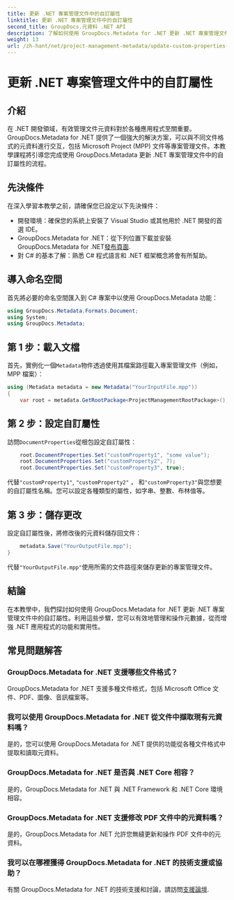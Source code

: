 ```yaml
---
title: 更新 .NET 專案管理文件中的自訂屬性
linktitle: 更新 .NET 專案管理文件中的自訂屬性
second_title: GroupDocs.元資料 .NET API
description: 了解如何使用 GroupDocs.Metadata for .NET 更新 .NET 專案管理文件中的自訂屬性。增強應用程式中的元資料管理。
weight: 13
url: /zh-hant/net/project-management-metadata/update-custom-properties-project-management-documents/
---
```


# 更新 .NET 專案管理文件中的自訂屬性

## 介紹
在 .NET 開發領域，有效管理文件元資料對於各種應用程式至關重要。 GroupDocs.Metadata for .NET 提供了一個強大的解決方案，可以與不同文件格式的元資料進行交互，包括 Microsoft Project (MPP) 文件等專案管理文件。本教學課程將引導您完成使用 GroupDocs.Metadata 更新 .NET 專案管理文件中的自訂屬性的流程。
## 先決條件
在深入學習本教學之前，請確保您已設定以下先決條件：
- 開發環境：確保您的系統上安裝了 Visual Studio 或其他用於 .NET 開發的首選 IDE。
-  GroupDocs.Metadata for .NET：從下列位置下載並安裝 GroupDocs.Metadata for .NET[發布頁面](https://releases.groupdocs.com/metadata/net/).
- 對 C# 的基本了解：熟悉 C# 程式語言和 .NET 框架概念將會有所幫助。

## 導入命名空間
首先將必要的命名空間匯入到 C# 專案中以使用 GroupDocs.Metadata 功能：
```csharp
using GroupDocs.Metadata.Formats.Document;
using System;
using GroupDocs.Metadata;
```
## 第 1 步：載入文檔
首先，實例化一個`Metadata`物件透過使用其檔案路徑載入專案管理文件（例如，MPP 檔案）：
```csharp
using (Metadata metadata = new Metadata("YourInputFile.mpp"))
{
    var root = metadata.GetRootPackage<ProjectManagementRootPackage>();
```
## 第 2 步：設定自訂屬性
訪問`DocumentProperties`從根包設定自訂屬性：
```csharp
    root.DocumentProperties.Set("customProperty1", "some value");
    root.DocumentProperties.Set("customProperty2", 7);
    root.DocumentProperties.Set("customProperty3", true);
```
代替`"customProperty1"`, `"customProperty2"` ， 和`"customProperty3"`與您想要的自訂屬性名稱。您可以設定各種類型的屬性，如字串、整數、布林值等。
## 第 3 步：儲存更改
設定自訂屬性後，將修改後的元資料儲存回文件：
```csharp
    metadata.Save("YourOutputFile.mpp");
}
```
代替`"YourOutputFile.mpp"`使用所需的文件路徑來儲存更新的專案管理文件。

## 結論
在本教學中，我們探討如何使用 GroupDocs.Metadata for .NET 更新 .NET 專案管理文件中的自訂屬性。利用這些步驟，您可以有效地管理和操作元數據，從而增強 .NET 應用程式的功能和實用性。

## 常見問題解答
### GroupDocs.Metadata for .NET 支援哪些文件格式？
GroupDocs.Metadata for .NET 支援多種文件格式，包括 Microsoft Office 文件、PDF、圖像、音訊檔案等。
### 我可以使用 GroupDocs.Metadata for .NET 從文件中擷取現有元資料嗎？
是的，您可以使用 GroupDocs.Metadata for .NET 提供的功能從各種文件格式中提取和讀取元資料。
### GroupDocs.Metadata for .NET 是否與 .NET Core 相容？
是的，GroupDocs.Metadata for .NET 與 .NET Framework 和 .NET Core 環境相容。
### GroupDocs.Metadata for .NET 支援修改 PDF 文件中的元資料嗎？
是的，GroupDocs.Metadata for .NET 允許您無縫更新和操作 PDF 文件中的元資料。
### 我可以在哪裡獲得 GroupDocs.Metadata for .NET 的技術支援或協助？
有關 GroupDocs.Metadata for .NET 的技術支援和討論，請訪問[支援論壇](https://forum.groupdocs.com/c/metadata/14).